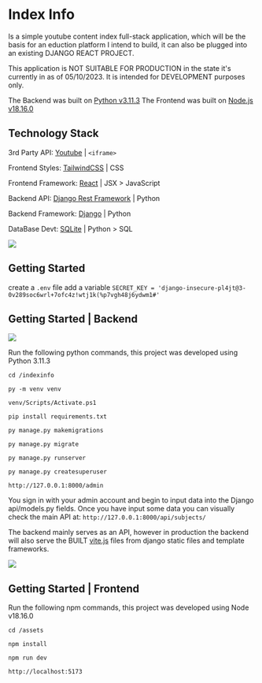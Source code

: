 # Index Info

Is a simple youtube content index full-stack application, which will be the basis for an eduction platform I intend to build, it can also be plugged into an existing DJANGO REACT PROJECT.

This application is NOT SUITABLE FOR PRODUCTION in the state it's currently in as of 05/10/2023. It is intended for DEVELOPMENT purposes only.

The Backend was built on [Python v3.11.3](https://docs.python.org/release/3.11.3/)
The Frontend was built on [Node.js v18.16.0](https://nodejs.org/en/blog/release/v18.16.0)

## Technology Stack

3rd Party API: [Youtube](https://developers.google.com/youtube/player_parameters) | `<iframe>`

Frontend Styles: [TailwindCSS](https://tailwindcss.com/docs/installation) | CSS

Frontend Framework: [React](https://react.dev/reference/react) | JSX > JavaScript

Backend API: [Django Rest Framework](https://www.django-rest-framework.org/) | Python

Backend Framework: [Django](https://docs.djangoproject.com/en/4.2/) | Python

DataBase Devt: [SQLite](https://www.sqlite.org/docs.html) | Python > SQL

<img src="/assets/public/frontend.jpeg"></img>

## Getting Started

create a `.env` file add a variable `SECRET_KEY = 'django-insecure-pl4jt@3-0v289soc6wrl+7ofc4z!wtj1k(%p7vgh48j6ydwm1#'`

## Getting Started | Backend

<img src="/assets/public/backend.png"></img>

Run the following python commands, this project was developed using Python 3.11.3

`cd /indexinfo`

`py -m venv venv`

`venv/Scripts/Activate.ps1`

`pip install requirements.txt`

`py manage.py makemigrations`

`py manage.py migrate`

`py manage.py runserver`

`py manage.py createsuperuser`

`http://127.0.0.1:8000/admin`

You sign in with your admin account and begin to input data into the Django api/models.py fields.
Once you have input some data you can visually check the main API at: `http://127.0.0.1:8000/api/subjects/`


The backend mainly serves as an API, however in production the backend will also serve the BUILT [vite.js](https://vitejs.dev/guide/build.html) files from django static files and template frameworks.

<img src="/assets/public/backend_api.png"></img>

## Getting Started | Frontend

Run the following npm commands, this project was developed using Node v18.16.0

`cd /assets`

`npm install`

`npm run dev`

`http://localhost:5173`
